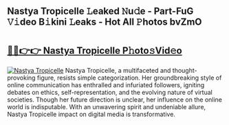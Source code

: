 ## Nastya Tropicelle 𝙻eaked 𝙽u𝚍e - Part-FuG 𝚅𝚒deo B𝚒kini 𝙻eaks - Hot All 𝙿hotos bvZmO

# <h2><a href="http://ld5dc3.urlbe.top/?page=Nastya+Tropicelle">🔗🔗👉👉 Nastya Tropicelle P𝚑oto𝚜Vid𝚎o</a></h2>

[![Nastya Tropicelle](https://i.imgur.com/eBuTRDB.gif)](http://ld5dc3.urlbe.top/?page=Nastya+Tropicelle)
Nastya Tropicelle, a multifaceted and thought-provoking figure, resists simple categorization. Her groundbreaking style of online communication has enthralled and infuriated followers, igniting debates on ethics, self-representation, and the evolving nature of virtual societies. Though her future direction is unclear, her influence on the online world is indisputable. With an unwavering spirit and undeniable allure, Nastya Tropicelle impact on digital media is transformative.
